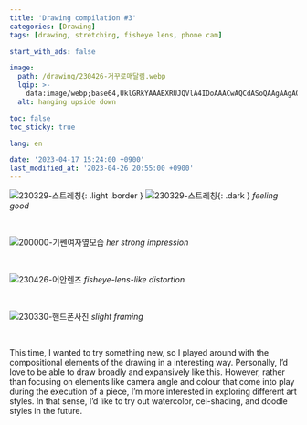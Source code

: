 ```yaml
---
title: 'Drawing compilation #3'
categories: [Drawing]
tags: [drawing, stretching, fisheye lens, phone cam]

start_with_ads: false

image:
  path: /drawing/230426-거꾸로매달림.webp
  lqip: >-
    data:image/webp;base64,UklGRkYAAABXRUJQVlA4IDoAAACwAQCdASoQAAgAAgA0JaQAAtz+deMAAP7+fCmBZZn3+/ZORq9T+vedgOywrM/PuK61PMAYYBLZKgAA
  alt: hanging upside down

toc: false
toc_sticky: true

lang: en

date: '2023-04-17 15:24:00 +0900'
last_modified_at: '2023-04-26 20:55:00 +0900'
---
```


![230329-스트레칭](/drawing/230329-스트레칭.webp){: .light .border }
![230329-스트레칭](/drawing/230329-스트레칭.webp){: .dark }
_feeling good_

<br>

![200000-기쎈여자옆모습](/drawing/200000-기쎈여자옆모습.webp)
_her strong impression_

<br>

![230426-어안렌즈](/drawing/230426-어안렌즈.webp)
_fisheye-lens-like distortion_

<br>

![230330-핸드폰사진](/drawing/230330-핸드폰사진.webp)
_slight framing_

<br>

This time, I wanted to try something new, so I played around with the compositional elements of the drawing in a interesting way. Personally, I’d love to be able to draw broadly and expansively like this. However, rather than focusing on elements like camera angle and colour that come into play during the execution of a piece, I’m more interested in exploring different art styles. In that sense, I’d like to try out watercolor, cel-shading, and doodle styles in the future.

